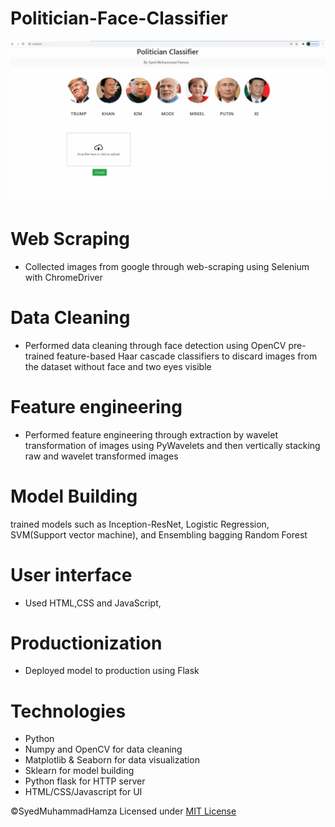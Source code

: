 # Politician-Face-Classifier
![Alt Text](https://github.com/SyedMuhammadHamza/Politician-Face-Classifier/blob/main/UI_Snapshot.gif)
# Web Scraping
* Collected images from google through web-scraping using Selenium with ChromeDriver 

# Data Cleaning
*  Performed data cleaning through face detection using OpenCV pre-trained feature-based  Haar cascade classifiers to discard images from the dataset without face and two eyes visible  

# Feature engineering
* Performed feature engineering through extraction by wavelet transformation of images using PyWavelets and then vertically stacking raw and wavelet transformed images 

# Model Building
 trained models such as Inception-ResNet, Logistic Regression, SVM(Support vector machine), and Ensembling bagging Random Forest
 
 
# User interface
*  Used HTML,CSS and JavaScript,

# Productionization
* Deployed model to production using Flask



# Technologies 
* Python
* Numpy and OpenCV for data cleaning
* Matplotlib & Seaborn for data visualization
* Sklearn for model building
* Python flask for HTTP server
* HTML/CSS/Javascript for  UI

©SyedMuhammadHamza Licensed under [MIT License](https://github.com/SyedMuhammadHamza/Politician-Face-Classifier/blob/main/LICENSE)
